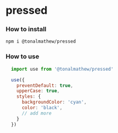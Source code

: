 # pressed

### How to install

`npm i @tonalmathew/pressed`

### How to use

```js
  import use from '@tonalmathew/pressed'

  use({
    preventDefault: true, 
    upperCase: true, 
    styles: {
      backgroundColor: 'cyan',
      color: 'black',
      // add more
    }
  })

```
